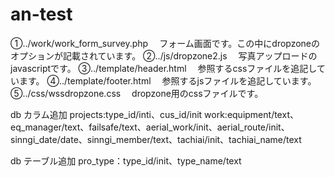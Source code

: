 # an-test
①../work/work_form_survey.php
　フォーム画面です。この中にdropzoneのオプションが記載されています。
②../js/dropzone2.js
　写真アップロードのjavascriptです。
③../template/header.html
　参照するcssファイルを追記しています。
④../template/footer.html
　参照するjsファイルを追記しています。
⑤../css/wssdropzone.css
　dropzone用のcssファイルです。

db カラム追加
projects:type_id/inti、cus_id/init
work:equipment/text、eq_manager/text、failsafe/text、aerial_work/init、aerial_route/init、sinngi_date/date、sinngi_member/text、tachiai/init、tachiai_name/text

db テーブル追加
pro_type：type_id/init、type_name/text